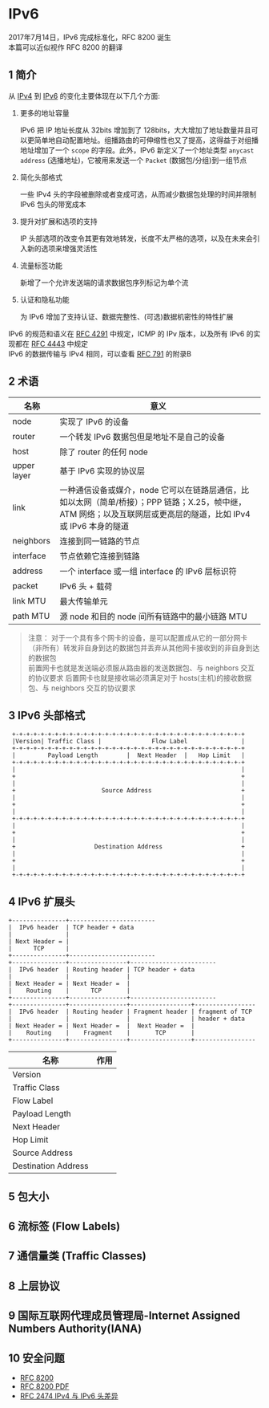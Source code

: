 # IPv6

2017年7月14日，IPv6 完成标准化，RFC 8200 诞生  
本篇可以近似视作 RFC 8200 的翻译

## 1 简介

从 [IPv4](https://tools.ietf.org/html/rfc791) 到 [IPv6](https://tools.ietf.org/html/rfc8200) 的变化主要体现在以下几个方面:

1. 更多的地址容量

    IPv6 把 IP 地址长度从 32bits 增加到了 128bits，大大增加了地址数量并且可以更简单地自动配置地址。组播路由的可伸缩性也又了提高，这得益于对组播地址增加了一个 `scope` 的字段。此外，IPv6 新定义了一个地址类型 `anycast address` (选播地址)，它被用来发送一个 `Packet` (数据包/分组)到一组节点

2. 简化头部格式

    一些 IPv4 头的字段被删除或者变成可选，从而减少数据包处理的时间并限制 IPv6 包头的带宽成本

3. 提升对扩展和选项的支持

    IP 头部选项的改变令其更有效地转发，长度不太严格的选项，以及在未来会引入新的选项来增强灵活性

4. 流量标签功能

    新增了一个允许发送端的请求数据包序列标记为单个流

5. 认证和隐私功能

    为 IPv6 增加了支持认证、数据完整性、(可选)数据机密性的特性扩展

IPv6 的规范和语义在 [RFC 4291](https://tools.ietf.org/html/rfc4291) 中规定，ICMP 的 IPv 版本，以及所有 IPv6 的实现都在 [RFC 4443](https://tools.ietf.org/html/rfc4443) 中规定  
IPv6 的数据传输与 IPv4 相同，可以查看 [RFC 791](https://tools.ietf.org/html/rfc791) 的附录B

## 2 术语

|  名称  |  意义  |
|----|----|
|  node  |  实现了 IPv6 的设备  |
|  router  |  一个转发 IPv6 数据包但是地址不是自己的设备  |
|  host  |  除了 router 的任何 node  |
|  upper layer  |  基于 IPv6 实现的协议层  |
|  link  |  一种通信设备或媒介，node 它可以在链路层通信，比如以太网（简单/桥接）；PPP 链路；X.25，帧中继，ATM 网络；以及互联网层或更高层的隧道，比如 IPv4 或 IPv6 本身的隧道  |
|  neighbors  |  连接到同一链路的节点  |
|  interface  |  节点依赖它连接到链路  |
|  address  | 一个 interface 或一组 interface 的 IPv6 层标识符   |
|  packet  |  IPv6 头 + 载荷  |
|  link MTU  |  最大传输单元  |
|  path MTU  |  源 node 和目的 node 间所有链路中的最小链路 MTU  |

> 注意：
> 对于一个具有多个网卡的设备，是可以配置成从它的一部分网卡（非所有）转发非自身到达的数据包并丢弃从其他网卡接收到的非自身到达的数据包  
> 前置网卡也就是发送端必须服从路由器的发送数据包、与 neighbors 交互的协议要求
> 后置网卡也就是接收端必须满足对于 hosts(主机)的接收数据包、与 neighbors 交互的协议要求

## 3 IPv6 头部格式

```
 +-+-+-+-+-+-+-+-+-+-+-+-+-+-+-+-+-+-+-+-+-+-+-+-+-+-+-+-+-+-+-+-+
 |Version| Traffic Class |              Flow Label               |
 +-+-+-+-+-+-+-+-+-+-+-+-+-+-+-+-+-+-+-+-+-+-+-+-+-+-+-+-+-+-+-+-+
 |         Payload Length        |  Next Header  |   Hop Limit   |
 +-+-+-+-+-+-+-+-+-+-+-+-+-+-+-+-+-+-+-+-+-+-+-+-+-+-+-+-+-+-+-+-+
 |                                                               |
 +                                                               +
 |                                                               |
 +                        Source Address                         +
 |                                                               |
 +                                                               +
 |                                                               |
 +-+-+-+-+-+-+-+-+-+-+-+-+-+-+-+-+-+-+-+-+-+-+-+-+-+-+-+-+-+-+-+-+
 |                                                               |
 +                                                               +
 |                                                               |
 +                      Destination Address                      +
 |                                                               |
 +                                                               +
 |                                                               |
 +-+-+-+-+-+-+-+-+-+-+-+-+-+-+-+-+-+-+-+-+-+-+-+-+-+-+-+-+-+-+-+-+

```

## 4 IPv6 扩展头

```
+---------------+------------------------
|  IPv6 header  | TCP header + data
|               |
| Next Header = |
|      TCP      |
+---------------+------------------------
+---------------+----------------+------------------------
|  IPv6 header  | Routing header | TCP header + data
|               |                |
| Next Header = | Next Header =  |
|    Routing    |      TCP       |
+---------------+----------------+------------------------
+---------------+----------------+-----------------+-----------------
|  IPv6 header  | Routing header | Fragment header | fragment of TCP
|               |                |                 | header + data
| Next Header = | Next Header =  |  Next Header =  |
|    Routing    |    Fragment    |       TCP       |
+---------------+----------------+-----------------+-----------------
```

|  名称  |  作用  |
|----|----|
|  Version  |    |
|  Traffic Class  |    |
|  Flow Label  |    |
|  Payload Length  |    |
|  Next Header  |    |
|  Hop Limit  |    |
|  Source Address  |    |
|  Destination Address  |    |

## 5 包大小

## 6 流标签 (Flow Labels)

## 7 通信量类 (Traffic Classes)

## 8 上层协议

## 9 国际互联网代理成员管理局-Internet Assigned Numbers Authority(IANA)

## 10 安全问题



- [RFC 8200](https://tools.ietf.org/html/rfc8200) 
- [RFC 8200 PDF](http://www.rfc-editor.org/rfc/pdfrfc/rfc8200.txt.pdf) 
- [RFC 2474 IPv4 与 IPv6 头差异](https://tools.ietf.org/html/rfc2474)
